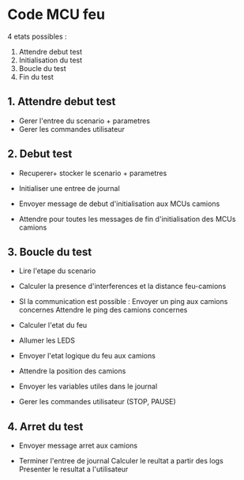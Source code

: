 # Code MCU feu

4 etats possibles : 

1. Attendre debut test
2. Initialisation du test
3. Boucle du test
4. Fin du test

## 1. Attendre debut test
- Gerer l'entree du scenario + parametres
- Gerer les commandes utilisateur

## 2. Debut test 
- Recuperer+ stocker le scenario + parametres
- Initialiser une entree de journal

- Envoyer message de debut d'initialisation aux MCUs camions
- Attendre pour toutes les messages de fin d'initialisation des MCUs camions

## 3. Boucle du test
- Lire l'etape du scenario

- Calculer la presence d'interferences et la distance feu-camions
- SI la communication est possible :
  Envoyer un ping aux camions concernes
  Attendre le ping des camions concernes
  
- Calculer l'etat du feu
- Allumer les LEDS
- Envoyer l'etat logique du feu aux camions
- Attendre la position des camions

- Envoyer les variables utiles dans le journal

- Gerer les commandes utilisateur (STOP, PAUSE)

## 4. Arret du test
- Envoyer message arret aux camions

- Terminer l'entree de journal
Calculer le reultat a partir des logs
Presenter le resultat a l'utilisateur
